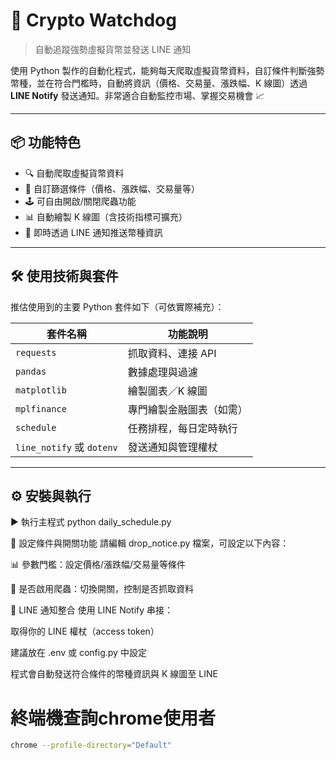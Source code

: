 # 🚀 Crypto Watchdog  
> 自動追蹤強勢虛擬貨幣並發送 LINE 通知

使用 Python 製作的自動化程式，能夠每天爬取虛擬貨幣資料，自訂條件判斷強勢幣種，並在符合門檻時，自動將資訊（價格、交易量、漲跌幅、K 線圖）透過 **LINE Notify** 發送通知。非常適合自動監控市場、掌握交易機會 📈

---

## 📦 功能特色

- 🔍 自動爬取虛擬貨幣資料
- 🎯 自訂篩選條件（價格、漲跌幅、交易量等）
- 🕹️ 可自由開啟/關閉爬蟲功能
- 📊 自動繪製 K 線圖（含技術指標可擴充）
- 📩 即時透過 LINE 通知推送幣種資訊

---

## 🛠️ 使用技術與套件

推估使用到的主要 Python 套件如下（可依實際補充）：

| 套件名稱       | 功能說明                  |
|----------------|---------------------------|
| `requests`     | 抓取資料、連接 API        |
| `pandas`       | 數據處理與過濾            |
| `matplotlib`   | 繪製圖表／K 線圖          |
| `mplfinance`   | 專門繪製金融圖表（如需）  |
| `schedule`     | 任務排程，每日定時執行    |
| `line_notify` 或 `dotenv` | 發送通知與管理權杖 |

---

## ⚙️ 安裝與執行

▶️ 執行主程式
python daily_schedule.py

🧩 設定條件與開關功能
請編輯 drop_notice.py 檔案，可設定以下內容：

📊 參數門檻：設定價格/漲跌幅/交易量等條件

🔄 是否啟用爬蟲：切換開關，控制是否抓取資料

💬 LINE 通知整合
使用 LINE Notify 串接：

取得你的 LINE 權杖（access token）

建議放在 .env 或 config.py 中設定

程式會自動發送符合條件的幣種資訊與 K 線圖至 LINE

# 終端機查詢chrome使用者
```bash
chrome --profile-directory="Default"
